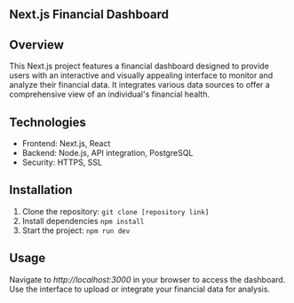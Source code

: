 ## Next.js Financial Dashboard
## Overview ## 
This Next.js project features a financial dashboard designed to provide users with an interactive and visually appealing interface to monitor and analyze their financial data. It integrates various data sources to offer a comprehensive view of an individual's financial health.
## Technologies ##
* Frontend: Next.js, React
* Backend: Node.js, API integration, PostgreSQL
* Security: HTTPS, SSL
## Installation ##
1. Clone the repository:
```git clone [repository link]```
2. Install dependencies
```npm install```
3. Start the project:
```npm run dev```
## Usage ##
Navigate to *http://localhost:3000* in your browser to access the dashboard. Use the interface to upload or integrate your financial data for analysis.
